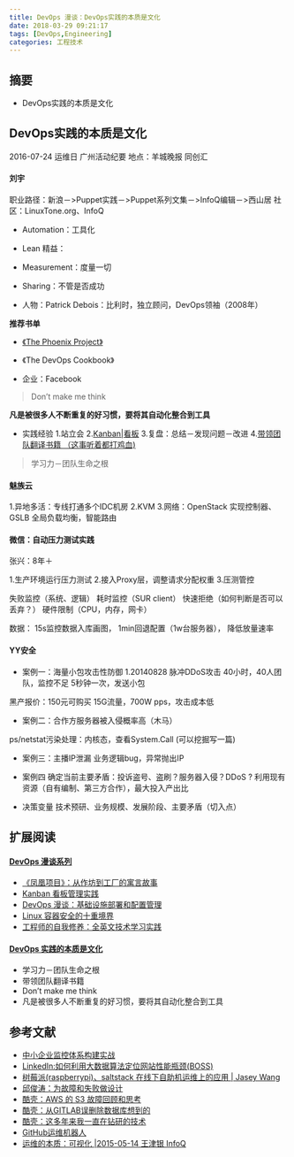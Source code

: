 ```yaml
---
title: DevOps 漫谈：DevOps实践的本质是文化
date: 2018-03-29 09:21:17
tags: [DevOps,Engineering]
categories: 工程技术
---
```

## 摘要
- DevOps实践的本质是文化

<!--more-->

## DevOps实践的本质是文化

2016-07-24 运维日 广州活动纪要
地点：羊城晚报 同创汇

#### 刘宇

职业路径：新浪－>Puppet实践－>Puppet系列文集－>InfoQ编辑－>西山居
社区：LinuxTone.org、InfoQ

- Automation：工具化
- Lean 精益：
- Measurement：度量一切
- Sharing：不管是否成功

- 人物：Patrick Debois：比利时，独立顾问，DevOps领袖（2008年）

**推荐书单**
- [《The Phoenix Project》](https://riboseyim.github.io/2018/04/10/DevOps-Phoenix/)
- 《The DevOps Cookbook》

- 企业：Facebook
>Don’t make me think

**凡是被很多人不断重复的好习惯，要将其自动化整合到工具**

- 实践经验
1.站立会
2.[Kanban|看板](https://riboseyim.github.io/2017/08/06/TeamWork-Kanban/)
3.复盘：总结－发现问题－改进
4.[带领团队翻译书籍 （这事听着都打鸡血)](https://riboseyim.github.io/2017/06/27/Technology-English/)

>学习力－团队生命之根

#### 魅族云

1.异地多活：专线打通多个IDC机房
2.KVM
3.网络：OpenStack 实现控制器、GSLB 全局负载均衡，智能路由

#### 微信：自动压力测试实践
张兴：8年＋

1.生产环境运行压力测试
2.接入Proxy层，调整请求分配权重
3.压测管控

失败监控（系统、逻辑）
耗时监控（SUR client）
快速拒绝（如何判断是否可以丢弃？）
硬件限制（CPU，内存，网卡）

数据：
15s监控数据入库画图，
1min回退配置（1w台服务器），
降低放量速率

#### YY安全

- 案例一：海量小包攻击性防御
1.20140828  脉冲DDoS攻击
40小时，40人团队，监控不足
5秒钟一次，发送小包

黑产报价：150元可购买 15G流量，700W pps，攻击成本低

- 案例二：合作方服务器被入侵概率高（木马）

ps/netstat污染处理：内核态，查看System.Call  (可以挖掘写一篇)

- 案例三：主播IP泄漏
业务逻辑bug，异常抛出IP

- 案例四
确定当前主要矛盾：投诉盗号、盗刷？服务器入侵？DDoS ?
利用现有资源（自有编制、第三方合作），最大投入产出比

- 决策变量
技术预研、业务规模、发展阶段、主要矛盾（切入点）

## 扩展阅读

#### [DevOps 漫谈系列](https://riboseyim.github.io/2016/07/28/DevOps/)
- [《凤凰项目》：从作坊到工厂的寓言故事](https://riboseyim.github.io/2018/04/10/DevOps-Phoenix/)
- [Kanban 看板管理实践](https://riboseyim.github.io/2017/08/06/TeamWork-Kanban/)
- [DevOps 漫谈：基础设施部署和配置管理](https://riboseyim.github.io/2018/03/26/DevOps-Deployment/)
- [Linux 容器安全的十重境界](https://riboseyim.github.io/2017/11/12/DevOps-Container-Security/)
- [工程师的自我修养：全英文技术学习实践](https://riboseyim.github.io/2017/06/27/Technology-English/)

#### [DevOps 实践的本质是文化](https://riboseyim.github.io/2018/03/29/DevOps-Culture/)
- 学习力－团队生命之根
- 带领团队翻译书籍
- Don’t make me think
- 凡是被很多人不断重复的好习惯，要将其自动化整合到工具

## 参考文献
- [中小企业监控体系构建实战](https://mp.weixin.qq.com/s?__biz=MzA4Nzg5Nzc5OA==&amp;mid=400138875&amp;idx=1&amp;sn=01b4ea2978370d215442e4a22d7d2a7f&amp;scene=1&amp;srcid=1028tfQzmCsfXfTybP9dWEAy#rd)
- [LinkedIn:如何利用大数据算法定位网站性能瓶颈(BOSS)](https://mp.weixin.qq.com/s?__biz=MzAwMDU1MTE1OQ==&mid=2653548227&idx=1&sn=3deb458aa18fa878dc9eaf89aaa78303&chksm=813a7f5bb64df64d7037213ef34b3ff6c09375593ec82919b214829b825e82565b6058366ef1&mpshare=1&scene=1&srcid=01190z58NNndr7YlKBPp5Jz6#rd)
- [树莓派(raspberrypi)、saltstack 在线下自助机运维上的应用 | Jasey Wang](http://jaseywang.me/2017/02/08/%e6%a0%91%e8%8e%93%e6%b4%beraspberrypi%e3%80%81saltstack-%e5%9c%a8%e7%ba%bf%e4%b8%8b%e8%87%aa%e5%8a%a9%e6%9c%ba%e8%bf%90%e7%bb%b4%e4%b8%8a%e7%9a%84%e5%ba%94%e7%94%a8/)
- [邱俊涛：为故障和失败做设计](http://abruzzi.github.com/2016/05/design-for-failure/)
- [酷壳：AWS 的 S3 故障回顾和思考](http://coolshell.cn/articles/17737.html)
- [酷壳：从GITLAB误删除数据库想到的](http://coolshell.cn/articles/17680.html)
- [酷壳：这多年来我一直在钻研的技术](http://coolshell.cn/articles/17446.html)
- [GitHub运维机器人](http://www.infoq.com/cn/presentations/chatops-at-github)
- [运维的本质：可视化 |2015-05-14 王津银 InfoQ](https://mp.weixin.qq.com/s?__biz=MjM5MDE0Mjc4MA==&amp;mid=206585329&amp;idx=1&amp;sn=b3cdb637dfff9b4378ec703c9b27a331&amp;scene=1%23rd)

